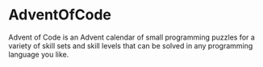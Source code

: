 # AdventOfCode
Advent of Code is an Advent calendar of small programming puzzles for a variety of skill sets and skill levels that can be solved in any programming language you like.
